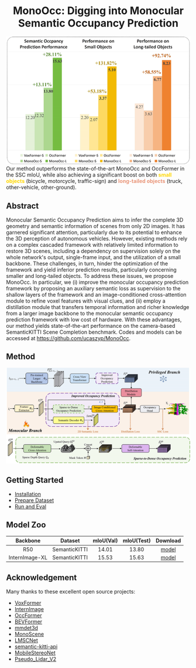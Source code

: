 <div align="center">   
  
# MonoOcc: Digging into Monocular Semantic Occupancy Prediction
</div>



![](./pic/teaser.jpg)
Our method outperforms the 
state-of-the-art
MonoOcc and OccFormer
in the SSC mIoU, 
while also achieving a significant boost
on both <font color=Gold>**small objects**</font> (bicycle, motorcycle, traffic-sign)
and <font color=Darksalmon>**long-tailed objects**</font> (truck, other-vehicle, other-ground).



## Abstract
Monocular Semantic Occupancy Prediction aims to infer the complete 3D geometry and semantic information of scenes from only 2D images. It has garnered significant attention, particularly due to its potential to enhance the 3D perception of autonomous vehicles. However, existing methods rely on a complex cascaded framework with relatively limited information to restore 3D scenes, including a dependency on supervision solely on the whole network's output, single-frame input, and the utilization of a small backbone. These challenges, in turn, hinder the optimization of the framework and yield inferior prediction results, particularly concerning smaller and long-tailed objects.
To address these issues, we propose MonoOcc. In particular, we (i) improve the monocular occupancy prediction framework by proposing an auxiliary semantic loss as supervision to the shallow layers of the framework and an image-conditioned cross-attention module to refine voxel features with visual clues, and (ii) employ a distillation module that transfers temporal information and richer knowledge from a larger image backbone to the monocular semantic occupancy prediction framework with low cost of hardware. With these advantages, our method yields state-of-the-art performance on the camera-based SemanticKITTI Scene Completion benchmark. Codes and models can be accessed at https://github.com/ucaszyp/MonoOcc.


## Method

![](./pic/main.jpg) 


## Getting Started
- [Installation](docs/install.md) 
- [Prepare Dataset](docs/prepare_dataset.md)
- [Run and Eval](docs/getting_started.md)

## Model Zoo

| Backbone  | Dataset | mIoU(Val) | mIoU(Test) | Download |
| :---: | :---: | :---: | :---: | :---: |
| R50  | SemanticKITTI | 14.01 | 13.80 | [model](https://drive.google.com/file/d/1dnRcpQC_TOCL4IsGgG1TUfiAkqGQI4cc/view?usp=sharing) |
| InternImage-XL | SemanticKITTI | 15.53 | 15.63 | [model](https://drive.google.com/file/d/1dIrYwTI-2YXi8yfRgkZh4fJc-3vu-lA2/view?usp=sharing) |

 

## Acknowledgement

Many thanks to these excellent open source projects:
- [VoxFormer](https://github.com/NVlabs/VoxFormer)
- [InternImage](https://github.com/OpenGVLab/InternImage)
- [OccFormer](https://github.com/zhangyp15/OccFormer)
- [BEVFormer](https://github.com/fundamentalvision/BEVFormer)
- [mmdet3d](https://github.com/open-mmlab/mmdetection3d)
- [MonoScene](https://github.com/astra-vision/MonoScene)
- [LMSCNet](https://github.com/astra-vision/LMSCNet)
- [semantic-kitti-api](https://github.com/PRBonn/semantic-kitti-api) 
- [MobileStereoNet](https://github.com/cogsys-tuebingen/mobilestereonet)
- [Pseudo_Lidar_V2](https://github.com/mileyan/Pseudo_Lidar_V2)

